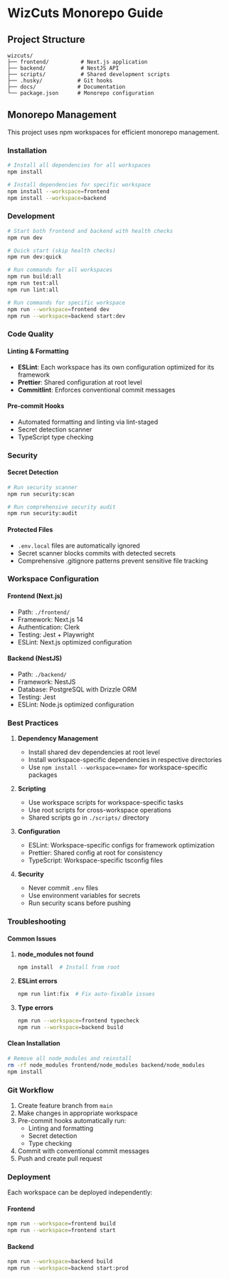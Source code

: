 # WizCuts Monorepo Guide

## Project Structure

```
wizcuts/
├── frontend/          # Next.js application
├── backend/           # NestJS API
├── scripts/           # Shared development scripts
├── .husky/           # Git hooks
├── docs/             # Documentation
└── package.json      # Monorepo configuration
```

## Monorepo Management

This project uses npm workspaces for efficient monorepo management.

### Installation

```bash
# Install all dependencies for all workspaces
npm install

# Install dependencies for specific workspace
npm install --workspace=frontend
npm install --workspace=backend
```

### Development

```bash
# Start both frontend and backend with health checks
npm run dev

# Quick start (skip health checks)
npm run dev:quick

# Run commands for all workspaces
npm run build:all
npm run test:all
npm run lint:all

# Run commands for specific workspace
npm run --workspace=frontend dev
npm run --workspace=backend start:dev
```

### Code Quality

#### Linting & Formatting

- **ESLint**: Each workspace has its own configuration optimized for its framework
- **Prettier**: Shared configuration at root level
- **Commitlint**: Enforces conventional commit messages

#### Pre-commit Hooks

- Automated formatting and linting via lint-staged
- Secret detection scanner
- TypeScript type checking

### Security

#### Secret Detection

```bash
# Run security scanner
npm run security:scan

# Run comprehensive security audit
npm run security:audit
```

#### Protected Files

- `.env.local` files are automatically ignored
- Secret scanner blocks commits with detected secrets
- Comprehensive .gitignore patterns prevent sensitive file tracking

### Workspace Configuration

#### Frontend (Next.js)

- Path: `./frontend/`
- Framework: Next.js 14
- Authentication: Clerk
- Testing: Jest + Playwright
- ESLint: Next.js optimized configuration

#### Backend (NestJS)

- Path: `./backend/`
- Framework: NestJS
- Database: PostgreSQL with Drizzle ORM
- Testing: Jest
- ESLint: Node.js optimized configuration

### Best Practices

1. **Dependency Management**
   - Install shared dev dependencies at root level
   - Install workspace-specific dependencies in respective directories
   - Use `npm install --workspace=<name>` for workspace-specific packages

2. **Scripting**
   - Use workspace scripts for workspace-specific tasks
   - Use root scripts for cross-workspace operations
   - Shared scripts go in `./scripts/` directory

3. **Configuration**
   - ESLint: Workspace-specific configs for framework optimization
   - Prettier: Shared config at root for consistency
   - TypeScript: Workspace-specific tsconfig files

4. **Security**
   - Never commit `.env` files
   - Use environment variables for secrets
   - Run security scans before pushing

### Troubleshooting

#### Common Issues

1. **node_modules not found**

   ```bash
   npm install  # Install from root
   ```

2. **ESLint errors**

   ```bash
   npm run lint:fix  # Fix auto-fixable issues
   ```

3. **Type errors**
   ```bash
   npm run --workspace=frontend typecheck
   npm run --workspace=backend build
   ```

#### Clean Installation

```bash
# Remove all node_modules and reinstall
rm -rf node_modules frontend/node_modules backend/node_modules
npm install
```

### Git Workflow

1. Create feature branch from `main`
2. Make changes in appropriate workspace
3. Pre-commit hooks automatically run:
   - Linting and formatting
   - Secret detection
   - Type checking
4. Commit with conventional commit messages
5. Push and create pull request

### Deployment

Each workspace can be deployed independently:

#### Frontend

```bash
npm run --workspace=frontend build
npm run --workspace=frontend start
```

#### Backend

```bash
npm run --workspace=backend build
npm run --workspace=backend start:prod
```
